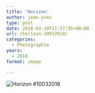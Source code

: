 ```yaml
---
title: 'Horizon'
author: jean-yves
type: post
date: 2018-03-10T11:57:55+00:00
url: /horizon-10032018/
categories:
  - Photographie
years:
  - 2018
format: image

---
```

![Horizon #10032018](./apc_0857.jpg)
